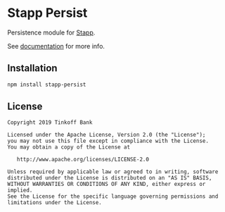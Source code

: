 # Stapp Persist

Persistence module for [Stapp](https://github.com/TinkoffCreditSystems/stapp).

See [documentation](https://stapp.js.org/modules/persist.html) for more info.

## Installation
```bash
npm install stapp-persist
```

## License

```
Copyright 2019 Tinkoff Bank

Licensed under the Apache License, Version 2.0 (the "License");
you may not use this file except in compliance with the License.
You may obtain a copy of the License at

   http://www.apache.org/licenses/LICENSE-2.0

Unless required by applicable law or agreed to in writing, software
distributed under the License is distributed on an "AS IS" BASIS,
WITHOUT WARRANTIES OR CONDITIONS OF ANY KIND, either express or implied.
See the License for the specific language governing permissions and
limitations under the License.
```
